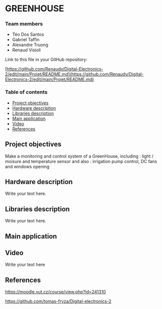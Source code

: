 
# GREENHOUSE

### Team members

* Téo Dos Santos
* Gabriel Taffin
* Alexandre Truong
* Renaud Visioli

Link to this file in your GitHub repository:

[https://github.com/Renaudv/Digital-Electronics-2/edit/main/Projet/README.md](https://github.com/Renaudv/Digital-Electronics-2/edit/main/Projet/README.md)

### Table of contents

* [Project objectives](#objectives)
* [Hardware description](#hardware)
* [Libraries description](#libs)
* [Main application](#main)
* [Video](#video)
* [References](#references)

<a name="objectives"></a>

## Project objectives

Make a monitoring and control system of a GreenHouse, including : light / moisure and temperature sensor and also : irrigation pump control, DC fans and windows opening

<a name="hardware"></a>

## Hardware description

Write your text here.

<a name="libs"></a>

## Libraries description

Write your text here.

<a name="main"></a>

## Main application




<a name="video"></a>

## Video

Write your text here

<a name="references"></a>

## References

https://moodle.vut.cz/course/view.php?id=241310

https://github.com/tomas-fryza/Digital-electronics-2
